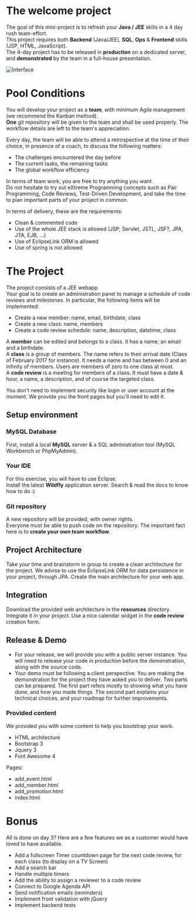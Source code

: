 The welcome project
===================

The goal of this mini-project is to refresh your **Java / JEE** skills in a 4 day rush team-effort.  
This project requires both **Backend** (Java/JEE), **SQL**, **Ops** & **Frontend** skills (JSP, HTML, JavaScript).  
The 4-day project has to be released in **production** on a dedicated server, and **demonstrated** by the team in a full-house presentation.

![Interface](/../master/screen.png?raw=true "Admin Panel Interface")

# Pool Conditions
You will develop your project as a **team**, with minimum Agile management (we recommend the Kanban method).  
**One** git repository will be given to the team and shall be used properly. The workflow details are left to the team's appreciation.

Every day, the team will be able to attend a retrospective at the time of their choice, in presence of a coach, to discuss the following matters:
 * The challenges encountered the day before
 * The current tasks, the remaining tasks
 * The global workflow efficiency
 
In terms of team work, you are free to try anything you want.  
Do not hesitate to try out eXtreme Programming concepts such as Pair Programming, Code Reviews, Test-Driven Development, and take the time to plan important parts of your project in common.

In terms of delivery, these are the requirements:
   * Clean & commented code
   * Use of the whole JEE stack is allowed (JSP, Servlet, JSTL, JSF?, JPA, JTA, EJB, ...)
   * Use of EclipseLink ORM is allowed
   * Use of spring is not allowed

# The Project    
The project consists of a JEE webapp.  
Your goal is to create an administration panel to manage a schedule of code reviews and milestones.
In particular, the following items will be implemented:
  * Create a new member: name, email, birthdate, class
  * Create a new class: name, members
  * Create a code review schedule: name, description, datetime, class

A **member** can be edited and belongs to a class. It has a name, an email and a birthdate.  
A **class** is a group of members. The name refers to their arrival date (Class of February 2017 for instance). It needs a name and has between 0 and an infinity of members. Users are members of zero to one class at most.  
A **code review** is a meeting for members of a class. It must have a date & hour, a name, a description, and of course the targeted class.

You don't need to implement security like login or user account at the moment.
We provide you the front pages but you'll need to edit it.

## Setup environment

### MySQL Database
First, install a local **MySQL** server & a SQL administration tool (MySQL Workbench or PhpMyAdmin).

### Your IDE
For this exercise, you will have to use Eclipse.  
Install the latest **Wildfly** application server. Search & read the docs to know how to do :)

### Git repository
A new repository will be provided, with owner rights.  
Everyone must be able to push code on the repository. The important fact here is to **create your own team workflow**.

## Project Architecture
Take your time and brainstorm in group to create a clean architecture for the project.
We advise to use the EclipseLink ORM for data persistence in your project, through JPA.
Create the main architecture for your web app.

## Integration
Download the provided web architecture in the **resources** directory.
Integrate it in your project.
Use a nice calendar widget in the **code review** creation form.

## Release & Demo
 * For your release, we will provide you with a public server instance. You will need to release your code in production before the demonstration, along with the source code.
 * Your demo must be following a client perspective. You are making the demonstration for the project they have asked you to deliver. Two parts can be prepared. The first part refers mostly to showing what you have done, and how you made things. The second part explains your technical choices, and your roadmap for further improvements.

### Provided content
We provided you with some content to help you bootstrap your work.
  - HTML architecture
  - Bootstrap 3
  - Jquery 3
  - Font Awesome 4
 
Pages:
  - add_event.html
  - add_member.html
  - add_promotion.html
  - index.html

# Bonus
All is done on day 3?
Here are a few features we as a customer would have loved to have available.
 * Add a fullscreen Timer countdown page for the next code review, for each class (to display on a TV Screen)
 * Add a search bar
 * Handle multiple timers
 * Add the ability to assign a reviewer to a code review
 * Connect to Google Agenda API
 * Send notification emails (reminders)
 * Implement front validation with jQuery
 * Implement backend tests

